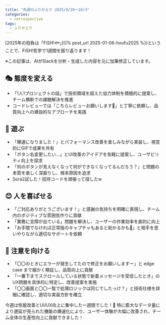 ```yaml
---
title: "先週のふりかえり 2025/9/29〜10/3"
categories:
  - retrospective
tags:
  - ふりかえり
---
```


[2025年の抱負は「FiSH!🐟」]({% post_url 2025-01-06-houfu2025 %})ということで、FiSH!哲学で1週間を振り返ります！

※この記事は、AIがSlackを分析・生成した内容を元に加筆修正しています。

## 🎭 態度を変える

- 「1人1プロジェクトの話」で技術領域を超えた協力体制を積極的に提案し、チーム横断での課題解決を推進
- コードレビューでは「こちらレビューお願いします🙏」と丁寧に依頼し、品質向上への建設的なアプローチを実践

## 🎲 遊ぶ

- 「爆速になりました！」とパフォーマンス改善を楽しみながら実装し、視覚的にGIFで成果を共有
- 「ボタン名変更したい…」とUI改善のアイデアを気軽に提案し、ユーザビリティ向上を探求
- 「何のボタンが見えなくなって何ができなくなってるんだろう？」と問題の本質を楽しく深掘りし、根本原因を追求
- Sora2試した！招待コードを頑張って探したw

## 😊 人を喜ばせる

- 「ご対応ありがとうございます！」と感謝の気持ちを明確に表現し、チーム内のポジティブな雰囲気作りに貢献
- 「業務に支障が出ている」問題を解決し、ユーザーの作業効率を劇的に向上
- 「お手間でなければ正常版のキャプチャもあると助かるかも🙏」と相手を思いやりながら適切なサポートを依頼

## 👀 注意を向ける

- 「〇〇のときにエラーが発生してたので修正をお願いしますー」と edge case まで細かく検証し、品質向上に貢献
- 「一番下までスクロールしている状態で新着メッセージを受信したとき」のUX問題を具体的に特定し、改善提案を実施
- 「〇〇画面と〇〇一覧で処理ロジックは同じでしたっけ？」と技術仕様を詳細に確認し、適切な実装方針を確立

今週は性能改善とUI/UX向上に集中した一週間でした！💪
特に膨大なデータ量により遅延が見られた機能の爆速化により、ユーザー体験が大幅に改善され、チーム全体の生産性向上に貢献できました！